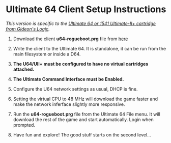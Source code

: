 # Ultimate 64 Client Setup Instructions 

*This version is specific to the [Ultimate 64 or 1541 Ultimate-II+ cartridge from Gideon's Logic](https://ultimate64.com/).* 

1. Download the client **u64-rogueboot.prg** file from [here](https://bit.ly/33ePtce)  

2. Write the client to the Ultimate 64.  It is standalone, it can be run from the main filesystem or inside a D64.

3. **The U64/UII+ must be configured to have no virtual cartridges attached.**  

4. **The Ultimate Command Interface must be Enabled.**  

5. Configure the U64 network settings as usual, DHCP is fine.

6. Setting the virtual CPU to 48 MHz will download the game faster and make the network inferface slightly more responsive.

7. Run the **u64-rogueboot.prg** file from the Ultimate 64 File menu.  It will download the rest of the game and start automatically.  Login when prompted.

8. Have fun and explore! The good stuff starts on the second level...
